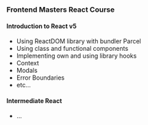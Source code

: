 ### Frontend Masters React Course
#### Introduction to React v5
- Using ReactDOM library with bundler Parcel
- Using class and functional components
- Implementing own and using library hooks
- Context
- Modals
- Error Boundaries
- etc...

#### Intermediate React
- ...
